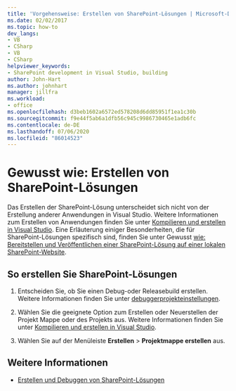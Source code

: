```yaml
---
title: 'Vorgehensweise: Erstellen von SharePoint-Lösungen | Microsoft-Dokumentation'
ms.date: 02/02/2017
ms.topic: how-to
dev_langs:
- VB
- CSharp
- VB
- CSharp
helpviewer_keywords:
- SharePoint development in Visual Studio, building
author: John-Hart
ms.author: johnhart
manager: jillfra
ms.workload:
- office
ms.openlocfilehash: d3beb1602a6572ed578208d6dd85951f1ea1c30b
ms.sourcegitcommit: f9e44f5ab6a1dfb56c945c9986730465e1adb6fc
ms.contentlocale: de-DE
ms.lasthandoff: 07/06/2020
ms.locfileid: "86014523"
---
```

# <a name="how-to-build-sharepoint-solutions"></a>Gewusst wie: Erstellen von SharePoint-Lösungen

Das Erstellen der SharePoint-Lösung unterscheidet sich nicht von der Erstellung anderer Anwendungen in Visual Studio. Weitere Informationen zum Erstellen von Anwendungen finden Sie unter [Kompilieren und erstellen in Visual Studio](../ide/compiling-and-building-in-visual-studio.md). Eine Erläuterung einiger Besonderheiten, die für SharePoint-Lösungen spezifisch sind, finden Sie unter Gewusst [wie: Bereitstellen und Veröffentlichen einer SharePoint-Lösung auf einer lokalen SharePoint-Website](../sharepoint/how-to-deploy-and-publish-a-sharepoint-solution-to-a-local-sharepoint-site.md).

## <a name="to-build-sharepoint-solutions"></a>So erstellen Sie SharePoint-Lösungen

1. Entscheiden Sie, ob Sie einen Debug-oder Releasebuild erstellen. Weitere Informationen finden Sie unter [debuggerprojekteinstellungen](../debugger/debugger-project-settings.md).

2. Wählen Sie die geeignete Option zum Erstellen oder Neuerstellen der Projekt Mappe oder des Projekts aus. Weitere Informationen finden Sie unter [Kompilieren und erstellen in Visual Studio](../ide/compiling-and-building-in-visual-studio.md).

3. Wählen Sie auf der Menüleiste **Erstellen** > **Projektmappe erstellen** aus.

## <a name="see-also"></a>Weitere Informationen

- [Erstellen und Debuggen von SharePoint-Lösungen](../sharepoint/building-and-debugging-sharepoint-solutions.md)

